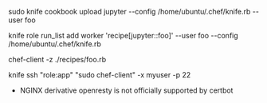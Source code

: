 sudo knife cookbook upload jupyter --config /home/ubuntu/.chef/knife.rb --user foo


knife role run_list add worker 'recipe[jupyter::foo]' --user foo --config /home/ubuntu/.chef/knife.rb 

chef-client -z ./recipes/foo.rb

knife ssh "role:app" "sudo chef-client" -x myuser -p 22

- NGINX derivative openresty is not officially supported by certbot
